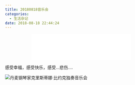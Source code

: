 ```yaml
---
title: 20180818音乐会
categories:
  - 生活杂记
date: 2018-08-18 22:44:24
---
```


<div style="text-align: center">

<iframe frameborder="no" border="0" marginwidth="0" marginheight="0" width=330 height=86 src="//music.163.com/outchain/player?type=2&id=116837&auto=1&height=66"></iframe>

</div>

感受幸福，感受快乐，感受...悲伤....



![丹麦钢琴家克里斯蒂娜·比约克独奏音乐会](http://image.laijianfeng.org/20180818224224.jpg)